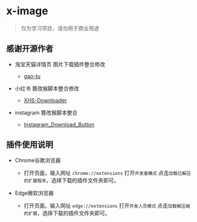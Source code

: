# x-image

> 仅为学习项目，请勿用于商业用途

## 感谢开源作者

- 淘宝天猫详情页 图片下载插件整合修改
  + [gao-tu](https://gitee.com/cjmf/gao-tu)

- 小红书 篡改猴脚本整合修改
  + [XHS-Downloader](https://github.com/JoeanAmier/XHS-Downloader)

- instagram 篡改猴脚本整合
  + [Instagram_Download_Button](https://github.com/y252328/Instagram_Download_Button)


## 插件使用说明

- Chrome谷歌浏览器
  + 打开页面，输入网址 `chrome://extensions` 打开`开发者模式` 点击`加载已解压的扩展程序`，选择下载的插件文件夹即可。

- Edge微软浏览器
  + 打开页面，输入网址 `edge://extensions` 打开`开发人员模式` 点击`加载解压缩的扩展`，选择下载的插件文件夹即可。